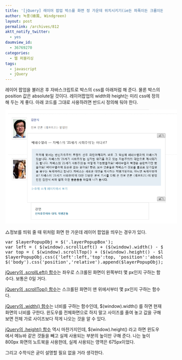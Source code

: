 ```yaml
---
title: '[jQuery] 레이어 팝업 박스를 화면 정 가운데 위치시키기(ie든 파폭이든 크롬이든 다 되는 거)'
author: 녹풍(綠風, Windgreen)
layout: post
permalink: /archives/812
aktt_notify_twitter:
  - yes
daumview_id:
  - 36769270
categories:
  - 웹 퍼블리싱
tags:
  - javascript
  - jQuery
---
```

레이어 팝업을 불러온 후 자바스크립트로 박스의 css를 아래처럼 해 준다. 물론 박스의 position 값은 absolute일 것이다. 레이어팝업의 width와 height는 미리 css에 정의해 두는 게 좋다. 아래 코드를 그대로 사용하려면 반드시 정의해 둬야 한다.

<div style="width: 560px" class="wp-caption aligncenter">
  <img src="/uploads/legacy/old-images/1/cfile23.uf.174DD24F4D4BC96E2AA333.png" alt="" width="550" height="363" /><p class="wp-caption-text">
    △정보를 띄워 줄 때 위처럼 화면 한 가운데 레이어 팝업을 띄우는 경우가 있다.
  </p>
</div>

<pre class="brush: javascript; gutter: true; first-line: 1">var $layerPopupObj = $(&#039;.layerPopupBox&#039;);
var left = ( $(window).scrollLeft() + ($(window).width() - $layerPopupObj.width()) / 2 );
var top = ( $(window).scrollTop() + ($(window).height() - $layerPopupObj.height()) / 2 );
$layerPopupObj.css({&#039;left&#039;:left,&#039;top&#039;:top, &#039;position&#039;:&#039;absolute&#039;});
$(&#039;body&#039;).css(&#039;position&#039;,&#039;relative&#039;).append($layerPopupObj);</pre>

<a title="[http://api.jquery.com/scrollTop/]로 이동합니다." href="http://api.jquery.com/scrollTop/" target="_blank">jQuery의 .scrollLeft() 함수</a>는 좌우로 스크롤된 화면이 왼쪽부터 몇 px인지 구하는 함수다. 보통은 0일 거다.

<a title="[http://api.jquery.com/scrollTop/]로 이동합니다." href="http://api.jquery.com/scrollTop/" target="_blank">jQuery의 .scrollTop() 함수</a>는 스크롤된 화면이 맨 위에서부터 몇 px인지 구하는 함수다.

<a title="[http://api.jquery.com/width/]로 이동합니다." href="http://api.jquery.com/width/" target="_blank">jQuery의 .width() 함수</a>는 너비를 구하는 함수인데, $(window).width() 를 하면 현재 화면의 너비를 구한다. 윈도우를 전체화면으로 하지 말고 사이즈를 줄여 놓고 값을 구해 보면 전체 가로 사이즈보다 작게 나오는 것을 알 수 있다.

<a title="[http://api.jquery.com/height/]로 이동합니다." href="http://api.jquery.com/height/" target="_blank">jQuery의 .height() 함수</a> 역시 마찬가지인데, $(window).height() 라고 하면 윈도우에서 메뉴바 같은 것들을 빼고 실제 사용되는 부분의 높이만 구해 준다. 나는 높이 800px 화면의 노트북을 사용한데, 실제 사용되는 영역은 675px이었다.

그리고 수학식은 굳이 설명할 필요 없을 거라 생각한다.